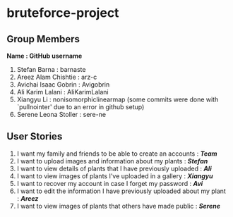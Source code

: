 # bruteforce-project

## Group Members

**Name : GitHub username**

1. Stefan Barna : barnaste
2. Areez Alam Chishtie : arz-c
3. Avichai Isaac Gobrin : Avigobrin
4. Ali Karim Lalani : AliKarimLalani
5. Xiangyu Li : nonisomorphiclinearmap (some commits were done with `pullnointer' due to an error in github setup)
6. Serene Leona Stoller : sere-ne

## User Stories

1. I want my family and friends to be able to create an accounts : ***Team***
2. I want to upload images and information about my plants : ***Stefan***
3. I want to view details of plants that I have previously uploaded : ***Ali***
4. I want to view images of plants I've uploaded in a gallery : ***Xiangyu***
5. I want to recover my account in case I forget my password : ***Avi***
6. I want to edit the information I have previously uploaded about my plant : ***Areez***
7. I want to view images of plants that others have made public : ***Serene***